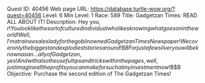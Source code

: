 Quest ID: 40456
Web page URL: https://database.turtle-wow.org/?quest=40456
Level: 6
Min Level: 1
Race: 589
Title: Gadgetzan Times: READ ALL ABOUT IT!
Description: Hey you, $r! You look like the sort of cultured individual who likes knowing what goes on in the world! Well, I'm a trainee saleslady for the goblin owned Gadgetzan Times Newspaper! We cover only the biggest and explodiest stories around!$B$BFor just a few silver you will be known as an… ally of Gadgetzan, yes! And with also the useful tips and tricks within the pages, well, just imagine all the profits you can make for such a tiny investment now!$B$B<She waggles a rolled up newspaper towards you.>
Objective: Purchase the second edition of The Gadgetzan Times!
